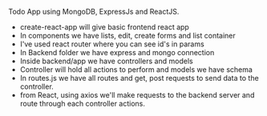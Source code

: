 Todo App using MongoDB, ExpressJs and ReactJS.

- create-react-app will give basic frontend react app
- In components we have lists, edit, create forms and list container
- I've used react router where you can see id's in params
- In Backend folder we have express and mongo connection
- Inside backend/app we have controllers and models
- Controller will hold all actions to perform and models we have schema
- In routes.js we have all routes and get, post requests to send data to the controller.
- from React, using axios we'll make requests to the backend server and route through each controller actions.
